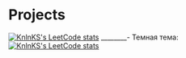 # Projects

[![KnlnKS's LeetCode stats](https://leetcode-stats-six.vercel.app/api?username=pluf)](https://github.com/TanasevichPS/projects)
________-
Темная тема:  
[![KnlnKS's LeetCode stats](https://leetcode-stats-six.vercel.app/api?username=pluf&theme=dark)](https://github.com/TanasevichPS/projects)
